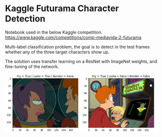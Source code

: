 # Kaggle Futurama Character Detection

Notebook used in the below Kaggle competition.  
https://www.kaggle.com/competitions/comp-mediavida-2-futurama

Multi-label classification problem, the goal is to detect in the test frames whether any of the three target characters show up.


The solution uses transfer learning on a ResNet with ImageNet weights, and fine-tuning of the network.

![alt text](./img_example.jpeg)
